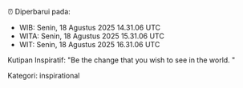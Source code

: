 ⏰ Diperbarui pada:
- WIB: Senin, 18 Agustus 2025 14.31.06 UTC
- WITA: Senin, 18 Agustus 2025 15.31.06 UTC
- WIT: Senin, 18 Agustus 2025 16.31.06 UTC

Kutipan Inspiratif:
"Be the change that you wish to see in the world. "


Kategori: inspirational

